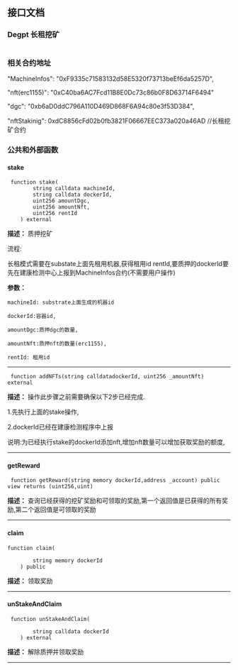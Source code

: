 ## 接口文档

### Degpt 长租挖矿

```solidity

```

### 相关合约地址

"MachineInfos": "0xF9335c71583132d58E5320f73713beEf6da5257D",

"nft(erc1155)": "0xC40ba6AC7Fcd11B8E0Dc73c86b0F8D63714F6494"

"dgc": "0xb6aD0ddC796A110D469D868F6A94c80e3f53D384",

"nftStakinig": 0xdC8856cFd02b0fb3821F06667EEC373a020a46AD  //长租挖矿合约

### 公共和外部函数

#### stake

```solidity
 function stake(
        string calldata machineId,
        string calldata dockerId,
        uint256 amountDgc,
        uint256 amountNft,
        uint256 rentId
    ) external
```

**描述：** 质押挖矿

流程:

长租模式需要在substate上面先租用机器,获得租用id rentId,要质押的dockerId要先在建康检测中心上报到MachineInfos合约(不需要用户操作)

**参数：**

    machineId: substrate上面生成的机器id

    dockerId:容器id,

    amountDgc:质押dgc的数量,

    amountNft:质押nft的数量(erc1155),

    rentId: 租用id

---

```solidity
 function addNFTs(string calldatadockerId, uint256 _amountNft) external
```

**描述：** 操作此步骤之前需要确保以下2步已经完成.

 1.先执行上面的stake操作,

2.dockerId已经在建康检测程序中上报

说明:为已经执行stake的dockerId添加nft,增加nft数量可以增加获取奖励的额度,

---

#### getReward

```solidity
 function getReward(string memory dockerId,address _account) public view returns (uint256,uint)
```

**描述：** 查询已经获得的挖矿奖励和可领取的奖励,第一个返回值是已获得的所有奖励,第二个返回值是可领取的奖励

---

#### claim

```solidity
function claim(
  
        string memory dockerId
    ) public
```

**描述：** 领取奖励

---

#### unStakeAndClaim

```solidity
 function unStakeAndClaim(
  
        string calldata dockerId
    ) external 
```

**描述：** 解除质押并领取奖励

---
